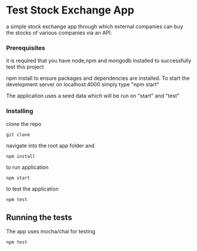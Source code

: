 # Test Stock Exchange App

a simple stock exchange app through which external companies can buy the stocks of 
various companies via an API.
 

### Prerequisites

 it is required that you have node,npm and mongodb installed to successfully test this project 

 npm install to ensure packages and dependencies are installed.
 To start the development server on localhost:4000 simply type "npm start"

The application uses a seed data which will be run on "start" and "test"

### Installing


clone the repo  

```
git clone 
```

navigate into the root app folder and 

```
npm install
```

to run application

```
npm start
```

to test the application

```
npm test
```

## Running the tests

The app uses mocha/chai for testing

```
npm test
```

The application uses a seed data which will be run on "start" and "test"

### tesing endpoints
use you favourite REST client (e.g Postman, Insomnia) to test all routes

This application uses a single endpoint for a successful bid, simple pass
data using a REST client and run.

```
 localhost:4000/exchange
```

```
sample request:
http://localhost:4000/exchange?countrycode=US&Category=Automobile&BaseBid=10
```

## Built With

* [Express](http://expressjs.com)
* [mongoose](https://mongoosejs.com)
* [mocha](https://mochajs.org)
* [mongoose-seed](https://www.npmjs.com/search?q=mongoose-seed)

 
## Authors

* **Jide Olaniyan** 


